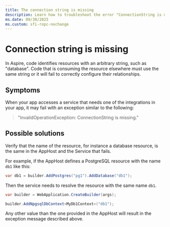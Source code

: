 ```yaml
---
title: The connection string is missing
description: Learn how to troubleshoot the error "ConnectionString is missing" during execution of your app.
ms.date: 09/30/2025
ms.custom: sfi-ropc-nochange
---
```


# Connection string is missing

In Aspire, code identifies resources with an arbitrary string, such as "database". Code that is consuming the resource elsewhere must use the same string or it will fail to correctly configure their relationships.

## Symptoms

When your app accesses a service that needs one of the integrations in your app, it may fail with an exception similar to the following:

> "InvalidOperationException: ConnectionString is missing."

## Possible solutions

Verify that the name of the resource, for instance a database resource, is the same in the AppHost and the Service that fails.

For example, if the AppHost defines a PostgreSQL resource with the name `db1` like this:

```csharp
var db1 = builder.AddPostgres("pg1").AddDatabase("db1");
```

Then the service needs to resolve the resource with the same name `db1`.

```csharp
var builder = WebApplication.CreateBuilder(args);

builder.AddNpgsqlDbContext<MyDb1Context>("db1");
```

Any other value than the one provided in the AppHost will result in the exception message described above.
